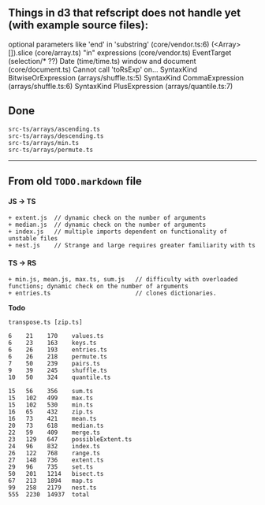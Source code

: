 ## Things in d3 that refscript does not handle yet (with example source files):

optional parameters like 'end' in 'substring' (core/vendor.ts:6)
(<Array<T>>[]).slice (core/array.ts)
"in" expressions (core/vendor.ts)
EventTarget (selection/* ??)
Date (time/time.ts)
window and document (core/document.ts)
Cannot call 'toRsExp' on...
    SyntaxKind BitwiseOrExpression (arrays/shuffle.ts:5)
    SyntaxKind CommaExpression (arrays/shuffle.ts:6)
    SyntaxKind PlusExpression (arrays/quantile.ts:7)


## Done

    src-ts/arrays/ascending.ts
    src-ts/arrays/descending.ts
    src-ts/arrays/min.ts
    src-ts/arrays/permute.ts



-----------------------------------------
## From old `TODO.markdown` file

#### JS -> TS

    + extent.js	 // dynamic check on the number of arguments
    + median.js	 // dynamic check on the number of arguments 
    + index.js	 // multiple imports dependent on functionality of unstable files
    + nest.js	 // Strange and large requires greater familiarity with ts


#### TS -> RS 

    + min.js, mean.js, max.ts, sum.js   // difficulty with overloaded functions; dynamic check on the number of arguments
    + entries.ts	                    // clones dictionaries.


**Todo**

    transpose.ts [zip.ts]

    6    21    170    values.ts
    6    23    163    keys.ts
    6    26    193    entries.ts
    6    26    218    permute.ts
    7    50    239    pairs.ts
    9    39    245    shuffle.ts
    10   50    324    quantile.ts

    15   56    356    sum.ts
    15   102   499    max.ts
    15   102   530    min.ts
    16   65    432    zip.ts
    16   73    421    mean.ts
    20   73    618    median.ts
    22   59    409    merge.ts
    23   129   647    possibleExtent.ts
    24   96    832    index.ts
    26   122   768    range.ts
    27   148   736    extent.ts
    29   96    735    set.ts
    50   201   1214   bisect.ts
    67   213   1894   map.ts
    99   258   2179   nest.ts
    555  2230  14937  total

